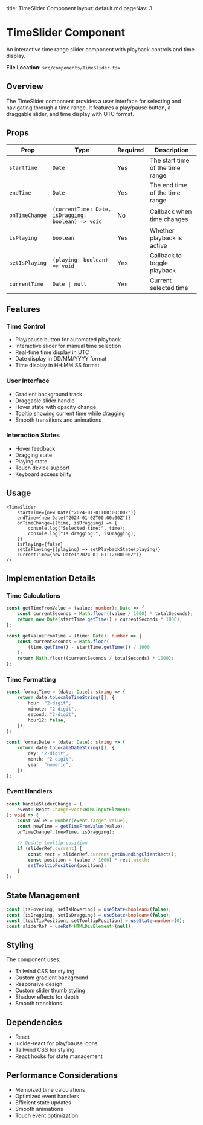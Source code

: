 <frontmatter>
title: TimeSlider Component
layout: default.md
pageNav: 3
</frontmatter>

# TimeSlider Component

An interactive time range slider component with playback controls and time display.

**File Location**: `src/components/TimeSlider.tsx`

## Overview

The TimeSlider component provides a user interface for selecting and navigating through a time range. It features a play/pause button, a draggable slider, and time display with UTC format.

## Props

| Prop           | Type                                               | Required | Description                      |
| -------------- | -------------------------------------------------- | -------- | -------------------------------- |
| `startTime`    | `Date`                                             | Yes      | The start time of the time range |
| `endTime`      | `Date`                                             | Yes      | The end time of the time range   |
| `onTimeChange` | `(currentTime: Date, isDragging: boolean) => void` | No       | Callback when time changes       |
| `isPlaying`    | `boolean`                                          | Yes      | Whether playback is active       |
| `setIsPlaying` | `(playing: boolean) => void`                       | Yes      | Callback to toggle playback      |
| `currentTime`  | `Date \| null`                                     | Yes      | Current selected time            |

## Features

### Time Control

-   Play/pause button for automated playback
-   Interactive slider for manual time selection
-   Real-time time display in UTC
-   Date display in DD/MM/YYYY format
-   Time display in HH:MM:SS format

### User Interface

-   Gradient background track
-   Draggable slider handle
-   Hover state with opacity change
-   Tooltip showing current time while dragging
-   Smooth transitions and animations

### Interaction States

-   Hover feedback
-   Dragging state
-   Playing state
-   Touch device support
-   Keyboard accessibility

## Usage

```tsx
<TimeSlider
    startTime={new Date("2024-01-01T00:00:00Z")}
    endTime={new Date("2024-01-02T00:00:00Z")}
    onTimeChange={(time, isDragging) => {
        console.log("Selected time:", time);
        console.log("Is dragging:", isDragging);
    }}
    isPlaying={false}
    setIsPlaying={(playing) => setPlaybackState(playing)}
    currentTime={new Date("2024-01-01T12:00:00Z")}
/>
```

## Implementation Details

### Time Calculations

```typescript
const getTimeFromValue = (value: number): Date => {
    const currentSeconds = Math.floor((value / 1000) * totalSeconds);
    return new Date(startTime.getTime() + currentSeconds * 1000);
};

const getValueFromTime = (time: Date): number => {
    const currentSeconds = Math.floor(
        (time.getTime() - startTime.getTime()) / 1000
    );
    return Math.floor((currentSeconds / totalSeconds) * 1000);
};
```

### Time Formatting

```typescript
const formatTime = (date: Date): string => {
    return date.toLocaleTimeString([], {
        hour: "2-digit",
        minute: "2-digit",
        second: "2-digit",
        hour12: false,
    });
};

const formatDate = (date: Date): string => {
    return date.toLocaleDateString([], {
        day: "2-digit",
        month: "2-digit",
        year: "numeric",
    });
};
```

### Event Handlers

```typescript
const handleSliderChange = (
    event: React.ChangeEvent<HTMLInputElement>
): void => {
    const value = Number(event.target.value);
    const newTime = getTimeFromValue(value);
    onTimeChange?.(newTime, isDragging);

    // Update tooltip position
    if (sliderRef.current) {
        const rect = sliderRef.current.getBoundingClientRect();
        const position = (value / 1000) * rect.width;
        setTooltipPosition(position);
    }
};
```

## State Management

```typescript
const [isHovering, setIsHovering] = useState<boolean>(false);
const [isDragging, setIsDragging] = useState<boolean>(false);
const [toolTipPosition, setTooltipPosition] = useState<number>(0);
const sliderRef = useRef<HTMLDivElement>(null);
```

## Styling

The component uses:

-   Tailwind CSS for styling
-   Custom gradient background
-   Responsive design
-   Custom slider thumb styling
-   Shadow effects for depth
-   Smooth transitions

## Dependencies

-   React
-   lucide-react for play/pause icons
-   Tailwind CSS for styling
-   React hooks for state management

## Performance Considerations

-   Memoized time calculations
-   Optimized event handlers
-   Efficient state updates
-   Smooth animations
-   Touch event optimization

